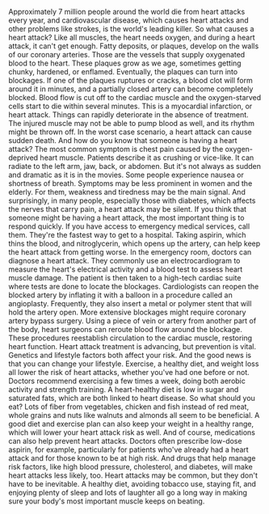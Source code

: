
Approximately 7 million people around the 
world die from heart attacks every year,
and cardiovascular disease,
which causes heart attacks and other
problems like strokes,
is the world&#39;s leading killer.
So what causes a heart attack?
Like all muscles, the heart needs oxygen,
and during a heart attack,
it can&#39;t get enough.
Fatty deposits, or plaques,
develop on the walls 
of our coronary arteries.
Those are the vessels that supply
oxygenated blood to the heart.
These plaques grow as we age,
sometimes getting chunky,
hardened,
or enflamed.
Eventually, the plaques can turn
into blockages.
If one of the plaques ruptures or cracks,
a blood clot will form around it
in minutes,
and a partially closed artery
can become completely blocked.
Blood flow is cut off 
to the cardiac muscle
and the oxygen-starved cells start to die
within several minutes.
This is a myocardial infarction,
or heart attack.
Things can rapidly deteriorate
in the absence of treatment.
The injured muscle may not be able
to pump blood as well,
and its rhythm might be thrown off.
In the worst case scenario,
a heart attack can cause sudden death.
And how do you know that someone
is having a heart attack?
The most common symptom is chest pain
caused by the oxygen-deprived 
heart muscle.
Patients describe it as crushing
or vice-like.
It can radiate to the left arm,
jaw,
back,
or abdomen.
But it&#39;s not always as sudden and dramatic
as it is in the movies.
Some people experience nausea
or shortness of breath.
Symptoms may be less prominent
in women and the elderly.
For them, weakness and tiredness
may be the main signal.
And surprisingly, in many people,
especially those with diabetes,
which affects the nerves that carry pain,
a heart attack may be silent.
If you think that someone might be 
having a heart attack,
the most important thing 
is to respond quickly.
If you have access to emergency medical
services, call them.
They&#39;re the fastest way 
to get to a hospital.
Taking aspirin, which thins the blood,
and nitroglycerin, 
which opens up the artery,
can help keep the heart attack
from getting worse.
In the emergency room, 
doctors can diagnose a heart attack.
They commonly use an electrocardiogram
to measure the heart&#39;s 
electrical activity
and a blood test to assess 
heart muscle damage.
The patient is then taken to a high-tech
cardiac suite
where tests are done 
to locate the blockages.
Cardiologists can reopen 
the blocked artery
by inflating it with a balloon
in a procedure called an angioplasty.
Frequently, they also insert a metal
or polymer stent
that will hold the artery open.
More extensive blockages might require
coronary artery bypass surgery.
Using a piece of vein or artery
from another part of the body,
heart surgeons can reroute blood flow
around the blockage.
These procedures reestablish circulation
to the cardiac muscle,
restoring heart function.
Heart attack treatment is advancing,
but prevention is vital.
Genetics and lifestyle factors
both affect your risk.
And the good news is that you can
change your lifestyle.
Exercise, a healthy diet,
and weight loss
all lower the risk of heart attacks,
whether you&#39;ve had one before or not.
Doctors recommend exercising
a few times a week,
doing both aerobic activity
and strength training.
A heart-healthy diet is low
in sugar and saturated fats,
which are both linked to heart disease.
So what should you eat?
Lots of fiber from vegetables,
chicken and fish instead of red meat,
whole grains and nuts like walnuts
and almonds
all seem to be beneficial.
A good diet and exercise plan can also
keep your weight in a healthy range,
which will lower 
your heart attack risk as well.
And of course, medications can also
help prevent heart attacks.
Doctors often prescribe low-dose
aspirin, for example,
particularly for patients who&#39;ve
already had a heart attack
and for those known to be
at high risk.
And drugs that help manage risk factors,
like high blood pressure, cholesterol,
and diabetes,
will make heart attacks less likely, too.
Heart attacks may be common, 
but they don&#39;t have to be inevitable.
A healthy diet,
avoiding tobacco use,
staying fit,
and enjoying plenty of sleep
and lots of laughter
all go a long way in making sure
your body&#39;s most important muscle
keeps on beating.
